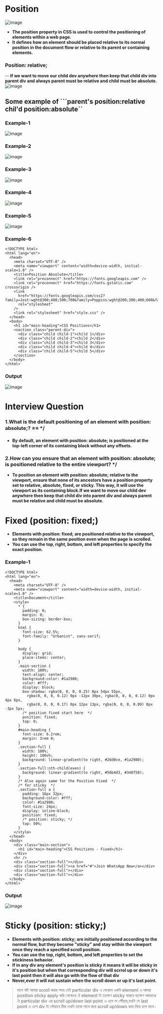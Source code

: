 # Position
![image](https://github.com/user-attachments/assets/5098c9eb-e23c-42b4-b9e9-518e5ce4f3f9)
- **The position property in CSS is used to control the positioning of elements within a web page.**
- **It defines how an element should be placed relative to its normal position in the document flow or relative to its parent or containing elements.**
### Position: relative; 
-- **If we want to move our child dev anywhere then keep that child div into parent div and always parent must be relative and child must be absolute.**
![image](https://github.com/user-attachments/assets/6d40f415-f357-47de-8b07-5a2b55579462)
## Some example of ```parent's position:relative chil'd position:absolute``
### Example-1
![image](https://github.com/user-attachments/assets/8d7ade6a-291b-4965-a78a-24bce2d62179)
### Example-2
![image](https://github.com/user-attachments/assets/b7d6a51e-00e2-43ad-bb45-2ee4297553a6)
### Example-3
![image](https://github.com/user-attachments/assets/d0616a88-1a74-4c31-adf5-0cd665c6350a)
### Example-4
![image](https://github.com/user-attachments/assets/d54117e2-e3c3-4e6b-a298-8f8ebb027eaf)
### Example-5
![image](https://github.com/user-attachments/assets/73f39ae2-fc62-4370-b515-4e173c3601c7)
### Example-6
```
<!DOCTYPE html>
<html lang="en">
  <head>
    <meta charset="UTF-8" />
    <meta name="viewport" content="width=device-width, initial-scale=1.0" />
    <title>Position Absolute</title>
    <link rel="preconnect" href="https://fonts.googleapis.com" />
    <link rel="preconnect" href="https://fonts.gstatic.com" crossorigin />
    <link
      href="https://fonts.googleapis.com/css2?family=Jost:wght@300;400;500;700&family=Poppins:wght@200;300;400;600&family=Quicksand:wght@300;400;500;600;700&family=Urbanist:wght@300;400;600;700;800;900&display=swap"
      rel="stylesheet"
    />
    <link rel="stylesheet" href="style.css" />
  </head>
  <body>
    <h1 id="main-heading">CSS Positions</h1>
    <section class="parent-div">
      <div class="child child-1">child 1</div>
      <div class="child child-2">child 2</div>
      <div class="child child-3">child 3</div>
      <div class="child child-4">child 4</div>
      <div class="child child-5">child 5</div>
    </section>
  </body>
</html>
```
### Output
![image](https://github.com/user-attachments/assets/e3b05103-b448-4838-a58d-2058d9fe237a)
# Interview Question
### 1.What is the default positioning of an element with position: absolute;? ⭐⭐ */
- **By default, an element with position: absolute; is positioned at the top-left corner of its containing block without any offsets.**
### 2.How can you ensure that an element with position: absolute; is positioned relative to the entire viewport? */
- **To position an element with position: absolute; relative to the viewport, ensure that none of its ancestors have a position property set to relative, absolute, fixed, or sticky. This way, it will use the viewport as its containing block.If we want to move our child dev anywhere then keep that child div into parent div and always parent must be relative and child must be absolute.**
# Fixed (position: fixed;)
- **Elements with position: fixed; are positioned relative to the viewport, so they remain in the same position even when the page is scrolled.**
- **You can use the top, right, bottom, and left properties to specify the exact position.**
### Example-1
```
<!DOCTYPE html>
<html lang="en">
  <head>
    <meta charset="UTF-8" />
    <meta name="viewport" content="width=device-width, initial-scale=1.0" />
    <title>Document</title>
    <style>
      * {
        padding: 0;
        margin: 0;
        box-sizing: border-box;
      }
      html {
        font-size: 62.5%;
        font-family: "Urbanist", sans-serif;
      }

      body {
        display: grid;
        place-items: center;
      }
      .main-section {
        width: 100%;
        text-align: center;
        background-color: #1a2980;
        color: #fff;
        display: block;
        box-shadow: rgba(0, 0, 0, 0.25) 0px 54px 55px,
          rgba(0, 0, 0, 0.12) 0px -12px 30px, rgba(0, 0, 0, 0.12) 0px 4px 6px,
          rgba(0, 0, 0, 0.17) 0px 12px 13px, rgba(0, 0, 0, 0.09) 0px -3px 5px;
        /* position fixed start here  */
        position: fixed;
        top: 0;
      }
      #main-heading {
        font-size: 6.2rem;
        margin: 3rem 0;
      }
      .section-full {
        width: 100%;
        height: 100vh;
        background: linear-gradient(to right, #26d0ce, #1a2980);
      }
      .section-full:nth-child(even) {
        background: linear-gradient(to right, #56b4d3, #348f50);
      }
      /* Also again same for the Position Fixed  */
      /* for sticky  */
      .section-full a {
        padding: 16px 32px;
        background-color: #fff;
        color: #1a2980;
        font-size: 24px;
        display: inline-block;
        position: fixed;
        /* position: sticky; */
        top: 50%;
      }
    </style>
  </head>
  <body>
    <div class="main-section">
      <h1 id="main-heading">CSS Positions - Fixed</h1>
    </div>
    <hr />
    <div class="section-full"></div>
    <div class="section-full"><a href="#">Join WhatsApp Now</a></div>
    <div class="section-full"></div>
    <div class="section-full"></div>
  </body>
</html>
```
### Output
![image](https://github.com/user-attachments/assets/3bacb0ac-01e3-4dec-aa41-1d3b407b1cfe)
# Sticky (position: sticky;)
- **Elements with position: sticky; are initially positioned according to the normal flow, but they become "sticky" and stay within the viewport once they reach a specified scroll position.**
- **You can use the top, right, bottom, and left properties to set the stickiness behavior.**
- **If in any div any element's position is sticky it means it will be sticky in it's position but when that corresponding div will scrrol up or down it's last point then it will also go with the flow of that div**
- **Never,ever it will not sustain when the scroll down or up it's last point.**
> মানে যদি আমরা scroll করার সময় যেই particular div এ যেকোন একটা element এ আমরা position sticky apply করি সেক্ষেত্রে ঐ element টা ততক্ষণ sticky থাকবে যতক্ষণ আমাদের ঐ particular div এর scroll up/down last
> point এ এসে না পৌঁছায়,যখনি সে last point এ এসে div টা পৌছাবে ঠিক তখনি তাকে সাথে করে scroll up/down করে নিয়ে চলে যাবে।

